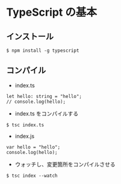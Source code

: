 # TypeScript の基本

## インストール

```
$ npm install -g typescript
```

## コンパイル

- index.ts

```
let hello: string = "hello";
// console.log(hello);
```

- index.ts をコンパイルする

```
$ tsc index.ts
```

- index.js

```
var hello = "hello";
console.log(hello);
```

- ウォッチし、変更箇所をコンパイルさせる

```
$ tsc index --watch
```
